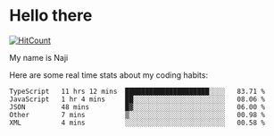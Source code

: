 # Hello there

[![HitCount](http://hits.dwyl.com/na-ji/na-ji.svg)](https://youtu.be/dQw4w9WgXcQ)

My name is Naji

Here are some real time stats about my coding habits:

<!--START_SECTION:waka-->
```text
TypeScript   11 hrs 12 mins  █████████████████████░░░░   83.71 % 
JavaScript   1 hr 4 mins     ██░░░░░░░░░░░░░░░░░░░░░░░   08.06 % 
JSON         48 mins         █▓░░░░░░░░░░░░░░░░░░░░░░░   06.00 % 
Other        7 mins          ▒░░░░░░░░░░░░░░░░░░░░░░░░   00.98 % 
XML          4 mins          ░░░░░░░░░░░░░░░░░░░░░░░░░   00.58 % 
```
<!--END_SECTION:waka-->
